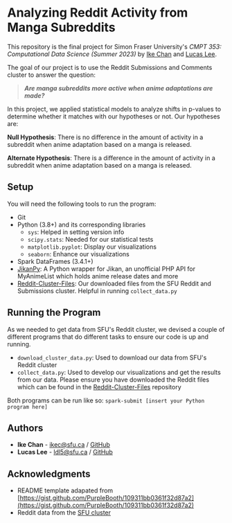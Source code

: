 # Analyzing Reddit Activity from Manga Subreddits

This repository is the final project for Simon Fraser University's *CMPT 353: Computational Data Science (Summer 2023)* by [Ike Chan](#authors) and [Lucas Lee](#authors).

The goal of our project is to use the Reddit Submissions and Comments cluster to answer the question:

> ***Are manga subreddits more active when anime adaptations are made?***

In this project, we applied statistical models to analyze shifts in p-values to determine whether it matches with our hypotheses or not. Our hypotheses are:

**Null Hypothesis**: There is no difference in the amount of activity in a subreddit when anime adaptation based on a manga is released.

**Alternate Hypothesis**: There is a difference in the amount of activity in a subreddit when anime adaptation based on a manga is released.

## Setup

You will need the following tools to run the program:

- Git
- Python (3.8+) and its corresponding libraries
  - `sys`: Helped in setting version info
  - `scipy.stats`: Needed for our statistical tests
  - `matplotlib.pyplot`: Display our visualizations
  - `seaborn`: Enhance our visualizations
- Spark DataFrames (3.4.1+)
- [JikanPy](https://github.com/abhinavk99/jikanpy): A Python wrapper for Jikan, an unofficial PHP API for MyAnimeList which holds anime release dates and more
- [Reddit-Cluster-Files](https://github.sfu.ca/ldl5/Reddit-Cluster-Files): Our downloaded files from the SFU Reddit and Submissions cluster. Helpful in running `collect_data.py`

## Running the Program

As we needed to get data from SFU's Reddit cluster, we devised a couple of different programs that do different tasks to ensure our code is up and running.

- `download_cluster_data.py`: Used to download our data from SFU's Reddit cluster
- `collect_data.py`: Used to develop our visualizations and get the results from our data. Please ensure you have downloaded the Reddit files which can be found in the [Reddit-Cluster-Files](https://github.sfu.ca/ldl5/Reddit-Cluster-Files) repository

Both programs can be run like so: `spark-submit [insert your Python program here]`

## Authors

- **Ike Chan** - [ikec@sfu.ca](mailto:ikec@sfu.ca) / [GitHub](https://github.com/Jack41784090)
- **Lucas Lee** - [ldl5@sfu.ca](mailto:ldl5@sfu.ca) / [GitHub](https://github.com/LucasDLee)

## Acknowledgments

- README template adapated from [https://gist.github.com/PurpleBooth/109311bb0361f32d87a2](https://gist.github.com/PurpleBooth/109311bb0361f32d87a2)
- Reddit data from the [SFU cluster](cluster.cs.sfu.ca)
